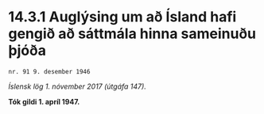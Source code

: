 # 14.3.1 Auglýsing um að Ísland hafi gengið að sáttmála hinna sameinuðu þjóða

`nr. 91 9. desember 1946`

_Íslensk lög 1. nóvember 2017 (útgáfa 147)._

**Tók gildi 1. apríl 1947.**

